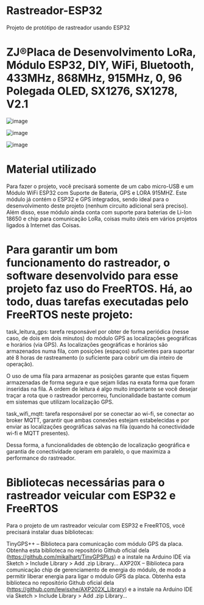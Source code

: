 # Rastreador-ESP32
Projeto de protótipo de rastreador usando ESP32 

# ZJ®Placa de Desenvolvimento LoRa, Módulo ESP32, DIY, WiFi, Bluetooth, 433MHz, 868MHz, 915MHz, 0, 96 Polegada OLED, SX1276, SX1278, V2.1

![image](https://github.com/user-attachments/assets/ad371596-af30-4ddc-adb9-9bb1dd1f6a18)

![image](https://github.com/user-attachments/assets/48dd17cd-17bb-450e-ac1d-6fe039d1896a)

![image](https://github.com/user-attachments/assets/4ecda7d5-56aa-44db-9491-49b33ab8e3cb)



# Material utilizado
Para fazer o projeto, você precisará somente de um cabo micro-USB e um Módulo WiFi ESP32 com Suporte de Bateria, GPS e LORA 915MHZ. Este módulo já contém o ESP32 e GPS integrados, sendo ideal para o desenvolvimento deste projeto (nenhum circuito adicional será preciso). Além disso, esse módulo ainda conta com suporte para baterias de Li-Ion 18650 e chip para comunicação LoRa, coisas muito úteis em vários projetos ligados à Internet das Coisas.


# Para garantir um bom funcionamento do rastreador, o software desenvolvido para esse projeto faz uso do FreeRTOS. Há, ao todo, duas tarefas executadas pelo FreeRTOS neste projeto:

task_leitura_gps: tarefa responsável por obter de forma periódica (nesse caso, de dois em dois minutos) do módulo GPS as localizações geográficas e horários (via GPS). As localizações geográficas e horários são armazenados numa fila, com posições (espaços) suficientes para suportar até 8 horas de rastreamento (o suficiente para cobrir um dia inteiro de operação).

O uso de uma fila para armazenar as posições garante que estas fiquem armazenadas de forma segura e que sejam lidas na exata forma que foram inseridas na fila. A ordem de leitura é algo muito importante se você desejar traçar a rota que o rastreador percorreu, funcionalidade bastante comum em sistemas que utilizam localização GPS.

task_wifi_mqtt: tarefa responsável por se conectar ao wi-fi, se conectar ao broker MQTT, garantir que ambas conexões estejam estabelecidas e por enviar as localizações geográficas salvas na fila (quando há conectividade wi-fi e MQTT presentes).

Dessa forma, a funcionalidades de obtenção de localização geográfica e garantia de conectividade operam em paralelo, o que maximiza a performance do rastreador.


# Bibliotecas necessárias para o rastreador veicular com ESP32 e FreeRTOS
Para o projeto de um rastreador veicular com ESP32 e FreeRTOS, você precisará instalar duas bibliotecas:

TinyGPS++ – Biblioteca para comunicação com módulo GPS da placa.
Obtenha esta biblioteca no repositório Github oficial dela (https://github.com/mikalhart/TinyGPSPlus) e a instale na Arduino IDE via Sketch > Include Library > Add .zip Library…
AXP20X – Biblioteca para comunicação chip de gerenciamento de energia do módulo, de modo a permitir liberar energia para ligar o módulo GPS da placa.
Obtenha esta biblioteca no repositório Github oficial dela (https://github.com/lewisxhe/AXP202X_Library) e a instale na Arduino IDE via Sketch > Include Library > Add .zip Library…
